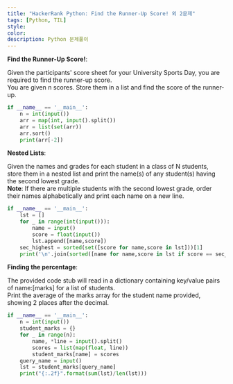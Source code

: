 ```yaml
---
title: "HackerRank Python: Find the Runner-Up Score! 외 2문제"
tags: [Python, TIL]
style:
color:
description: Python 문제풀이
---
```

**Find the Runner-Up Score!**: <br/>

Given the participants' score sheet for your University Sports Day, you are required to find the runner-up score. <br/>
You are given n scores. Store them in a list and find the score of the runner-up.

```python
if __name__ == '__main__':
    n = int(input())
    arr = map(int, input().split())
    arr = list(set(arr))
    arr.sort()
    print(arr[-2])
```

**Nested Lists**: <br/>

Given the names and grades for each student in a class of N students, <br/>
store them in a nested list and print the name(s) of any student(s) having the second lowest grade. <br>
**Note**: If there are multiple students with the second lowest grade, order their names alphabetically and print each name on a new line. <br/>

```python
if __name__ == '__main__':
    lst = []
    for _ in range(int(input())):
        name = input()
        score = float(input())
        lst.append([name,score])
    sec_highest = sorted(set([score for name,score in lst]))[1]
    print('\n'.join(sorted([name for name,score in lst if score == sec_highest])))    
```

**Finding the percentage**: <br/>

The provided code stub will read in a dictionary containing key/value pairs of name:[marks] for a list of students. <br/>
Print the average of the marks array for the student name provided, showing 2 places after the decimal.

```python
if __name__ == '__main__':
    n = int(input())
    student_marks = {}
    for _ in range(n):
        name, *line = input().split()
        scores = list(map(float, line))
        student_marks[name] = scores
    query_name = input()
    lst = student_marks[query_name]
    print("{:.2f}".format(sum(lst)/len(lst)))

```
